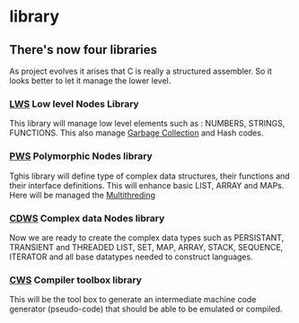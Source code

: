 library
=======

There's now four libraries
--------------------------

As project evolves it arises that C is really a structured assembler. So it looks better to let it manage the lower level.

### [LWS](LSW.MD) Low level Nodes Library

This library will manage low level elements such as : NUMBERS, STRINGS, FUNCTIONS. This also manage [Garbage Collection](GARBAGE.MD) and Hash codes.

### [PWS](PSW.MD) Polymorphic Nodes library

Tghis library will define type of complex data structures, their functions and their interface definitions. This will enhance basic LIST, ARRAY and MAPs. Here will be managed the [Multithreding](MULTITHREADING.MD)

### [CDWS](CDWS.MD) Complex data Nodes library

Now we are ready to create the complex data types such as PERSISTANT, TRANSIENT and THREADED LIST, SET, MAP, ARRAY, STACK, SEQUENCE, ITERATOR and all base datatypes needed to construct languages.

### [CWS](CWS.MD) Compiler toolbox library

This will be the tool box to generate an intermediate machine code generator (pseudo-code) that should be able to be emulated or compiled.

